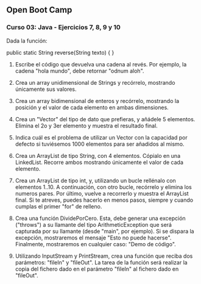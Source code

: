 ## Open Boot Camp
### Curso 03: Java - Ejercicios 7, 8, 9 y 10

Dada la función:

 public static String reverse(String texto) { }

1. Escribe el código que devuelva una cadena al revés. Por ejemplo, la cadena "hola mundo", 
debe retornar "odnum aloh".

2. Crea un array unidimensional de Strings y recórrelo, mostrando únicamente sus valores.

3. Crea un array bidimensional de enteros y recórrelo, mostrando la posición y 
el valor de cada elemento en ambas dimensiones.

4. Crea un "Vector" del tipo de dato que prefieras, y añádele 5 elementos. 
Elimina el 2o y 3er elemento y muestra el resultado final.

5. Indica cuál es el problema de utilizar un Vector con la capacidad por defecto si 
tuviésemos 1000 elementos para ser añadidos al mismo.

6. Crea un ArrayList de tipo String, con 4 elementos. Cópialo en una LinkedList. 
Recorre ambos mostrando únicamente el valor de cada elemento.

7. Crea un ArrayList de tipo int, y, utilizando un bucle rellénalo con elementos 1..10. 
A continuación, con otro bucle, recórrelo y elimina los numeros pares. 
Por último, vuelve a recorrerlo y muestra el ArrayList final. 
Si te atreves, puedes hacerlo en menos pasos, siempre y cuando cumplas el primer "for" de relleno.

8. Crea una función DividePorCero. Esta, debe generar una excepción ("throws") a su llamante 
del tipo ArithmeticException que será capturada por su llamante (desde "main", por ejemplo). 
Si se dispara la excepción, mostraremos el mensaje "Esto no puede hacerse". 
Finalmente, mostraremos en cualquier caso: "Demo de código".

9. Utilizando InputStream y PrintStream, crea una función que reciba dos parámetros:
 "fileIn" y "fileOut". La tarea de la función será realizar la copia del fichero dado
  en el parámetro "fileIn" al fichero dado en "fileOut".
